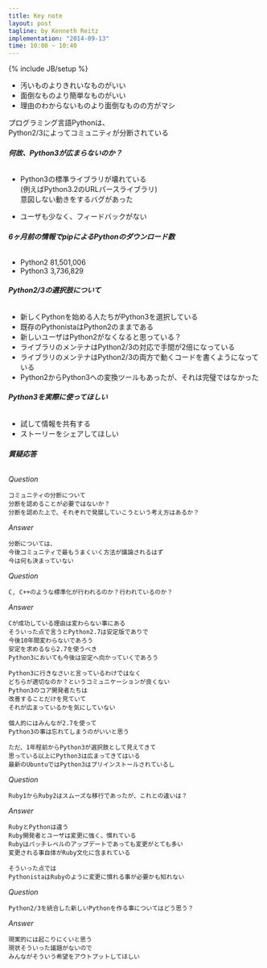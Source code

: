 ```yaml
---
title: Key note
layout: post
tagline: by Kenneth Reitz
implementation: "2014-09-13"
time: 10:00 ~ 10:40
---
```


{% include JB/setup %}

* 汚いものよりきれいなものがいい
* 面倒なものより簡単なものがいい
* 理由のわからないものより面倒なものの方がマシ

プログラミング言語Pythonは、  
Python2/3によってコミュニティが分断されている  

###### **何故、Python3が広まらないのか？**

* Python3の標準ライブラリが壊れている  
(例えばPython3.2のURLパースライブラリ)  
意図しない動きをするバグがあった  

* ユーザも少なく、フィードバックがない

###### **6ヶ月前の情報でpipによるPythonのダウンロード数**

* Python2 81,501,006
* Python3 3,736,829

###### **Python2/3の選択肢について**

* 新しくPythonを始める人たちがPython3を選択している
* 既存のPythonistaはPython2のままである
* 新しいユーザはPython2がなくなると思っている？
* ライブラリのメンテナはPython2/3の対応で手間が2倍になっている
* ライブラリのメンテナはPython2/3の両方で動くコードを書くようになっている
* Python2からPython3への変換ツールもあったが、それは完璧ではなかった

###### **Python3を実際に使ってほしい**

* 試して情報を共有する
* ストーリーをシェアしてほしい

###### **質疑応答**

*Question*  

~~~
コミュニティの分断について  
分断を認めることが必要ではないか？  
分断を認めた上で、それぞれで発展していこうという考え方はあるか？  
~~~

*Answer*  

~~~
分断については、  
今後コミュニティで最もうまくいく方法が議論されるはず  
今は何も決まっていない  
~~~

*Question*  

~~~
C, C++のような標準化が行われるのか？行われているのか？
~~~

*Answer*  

~~~
Cが成功している理由は変わらない事にある
そういった点で言うとPython2.7は安定版でありで
今後10年間変わらないであろう
安定を求めるなら2.7を使うべき
Python3においても今後は安定へ向かっていくであろう

Python3に行きなさいと言っているわけではなく
どちらが適切なのか？というコミュニケーションが良くない
Python3のコア開発者たちは
改善することだけを見ていて
それが広まっているかを気にしていない

個人的にはみんなが2.7を使って
Python3の事は忘れてしまうのがいいと思う

ただ、1年程前からPython3が選択肢として見えてきて
思っている以上にPython3は広まってきてはいる
最新のUbuntuではPython3はプリインストールされているし
~~~

*Question*  

~~~
Ruby1からRuby2はスムーズな移行であったが、これとの違いは？
~~~

*Answer*  

~~~
RubyとPythonは違う
Ruby開発者とユーザは変更に強く、慣れている
Rubyはパッチレベルのアップデートであっても変更がとても多い
変更される事自体がRuby文化に含まれている

そういった点では
PythonistaはRubyのように変更に慣れる事が必要かも知れない
~~~

*Question*  

~~~
Python2/3を統合した新しいPythonを作る事についてはどう思う？
~~~

*Answer*  

~~~
現実的には起こりにくいと思う
現状そういった議題がないので
みんながそういう希望をアウトプットしてほしい
~~~
